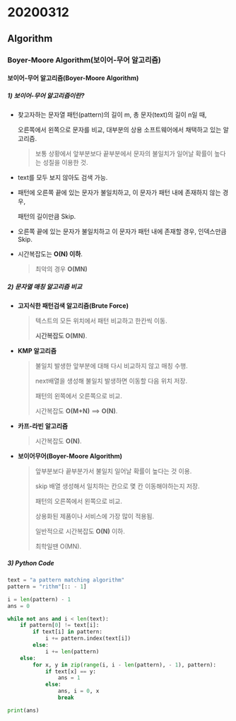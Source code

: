 # 20200312

## Algorithm

### Boyer-Moore Algorithm(보이어-무어 알고리즘)



#### 보이어-무어 알고리즘(Boyer-Moore Algorithm)

##### 1) 보이어-무어 알고리즘이란?

* 찾고자하는 문자열 패턴(pattern)의 길이 m,  총 문자(text)의 길이 n일 때,

  오른쪽에서 왼쪽으로 문자를 비교, 대부분의 상용 소프트웨어에서 채택하고 있는 알고리즘.

  > 보통 상황에서 앞부분보다 끝부분에서 문자의 불일치가 일어날 확률이 높다는 성질을 이용한 것.

* text를 모두 보지 않아도 검색 가능.

* 패턴에 오른쪽 끝에 있는 문자가 불일치하고, 이 문자가 패턴 내에 존재하지 않는 경우,

  패턴의 길이만큼 Skip.

* 오른쪽 끝에 있는 문자가 불일치하고 이 문자가 패턴 내에 존재할 경우, 인덱스만큼 Skip.

* 시간복잡도는 **O(N) 이하**.

  > 최악의 경우 **O(MN)**



##### 2) 문자열 매칭 알고리즘 비교

* **고지식한 패턴검색 알고리즘(Brute Force)**

  > 텍스트의 모든 위치에서 패턴 비교하고 한칸씩 이동.
  >
  > **시간복잡도 O(MN)**.



* **KMP 알고리즘**

  > 불일치 발생한 앞부분에 대해 다시 비교하지 않고 매칭 수행.
  >
  > next배열을 생성해 불일치 발생하면 이동할 다음 위치 저장.
  >
  > 패턴의 왼쪽에서 오른쪽으로 비교.
  >
  > 시간복잡도 **O(M+N)** ==> **O(N)**.



* **카프-라빈 알고리즘**

  > 시간복잡도 **O(N)**.



* **보이어무어(Boyer-Moore Algorithm)**

  > 앞부분보다 끝부분가서 불일치 일어날 확률이 높다는 것 이용.
  >
  > skip 배열 생성해서 일치하는 칸으로 몇 칸 이동해야하는지 저장.
  >
  > 패턴의 오른쪽에서 왼쪽으로 비교.
  >
  > 상용화된 제품이나 서비스에 가장 많이 적용됨.
  >
  > 일반적으로 시간복잡도 **O(N)** 이하. 
  >
  > 최학일땐 O(MN).



##### 3) Python Code

```python
text = "a pattern matching algorithm"
pattern = "rithm"[:: - 1]

i = len(pattern) - 1
ans = 0

while not ans and i < len(text):
    if pattern[0] != text[i]:
        if text[i] in pattern:
            i += pattern.index(text[i])
        else:
            i += len(pattern)
    else:
        for x, y in zip(range(i, i - len(pattern), - 1), pattern):
            if text[x] == y:
                ans = 1
            else:
                ans, i = 0, x
                break

print(ans)
```

